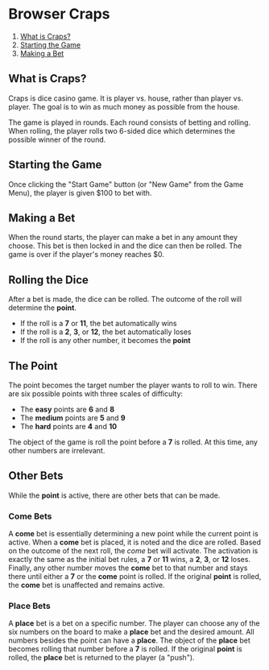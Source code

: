 # Browser Craps

1. [What is Craps?](#what-is-craps)
2. [Starting the Game](#starting-the-game)
3. [Making a Bet](#making-a-bet)

## What is Craps?

Craps is dice casino game. It is player vs. house, rather than player vs. player. The goal is to win as much money as possible from the house.

The game is played in rounds. Each round consists of betting and rolling. When rolling, the player rolls two 6-sided dice which determines the possible winner of the round.

## Starting the Game

Once clicking the "Start Game" button (or "New Game" from the Game Menu), the player is given $100 to bet with.

## Making a Bet

When the round starts, the player can make a bet in any amount they choose. This bet is then locked in and the dice can then be rolled. The game is over if the player's money reaches $0.

## Rolling the Dice

After a bet is made, the dice can be rolled. The outcome of the roll will determine the **point**.

- If the roll is a **7** or **11**, the bet automatically wins
- If the roll is a **2**, **3**, or **12**, the bet automatically loses
- If the roll is any other number, it becomes the **point**

## The Point

The point becomes the target number the player wants to roll to win. There are six possible points with three scales of difficulty:

- The **easy** points are **6** and **8**
- The **medium** points are **5** and **9**
- The **hard** points are **4** and **10**

The object of the game is roll the point before a **7** is rolled. At this time, any other numbers are irrelevant.

## Other Bets

While the **point** is active, there are other bets that can be made.

### Come Bets

A **come** bet is essentially determining a new point while the current point is active. When a **come** bet is placed, it is noted and the dice are rolled. Based on the outcome of the next roll, the *come* bet will activate. The activation is exactly the same as the initial bet rules, a **7** or **11** wins, a **2**, **3**, or **12** loses. Finally, any other number moves the **come** bet to that number and stays there until either a **7** or the **come** point is rolled. If the original **point** is rolled, the **come** bet is unaffected and remains active.

### Place Bets

A **place** bet is a bet on a specific number. The player can choose any of the six numbers on the board to make a **place** bet and the desired amount. All numbers besides the point can have a **place**. The object of the **place** bet becomes rolling that number before a **7** is rolled. If the original **point** is rolled, the **place** bet is returned to the player (a "push").
